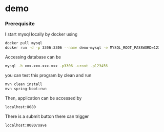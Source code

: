 # demo


### Prerequisite 
I start mysql locally by docker using
```bash
docker pull mysql
docker run -d -p 3306:3306 --name demo-mysql -e MYSQL_ROOT_PASSWORD=123456 -d mysql:latest
```

Accessing database can be
```bash
mysql -h xxx.xxx.xxx.xxx -p3306 -uroot -p123456
```


you can test this program by clean and run
```bash
mvn clean install
mvn spring-boot:run
```

Then, application can be accessed by
```bash
localhost:8080
```

There is a submit button there can trigger
```bash
localhost:8080/save
```

